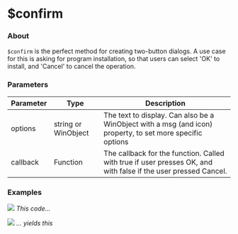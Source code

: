 # $confirm

### About

`$confirm` is the perfect method for creating two-button dialogs. A use case for this is asking for program installation, so that users can select 'OK' to install, and 'Cancel' to cancel the operation.

### Parameters
| Parameter | Type               | Description                                                                                                   |
|-----------|--------------------|---------------------------------------------------------------------------------------------------------------|
| options   | string or WinObject| The text to display. Can also be a WinObject with a msg (and icon) property, to set more specific options     |
| callback  | Function           | The callback for the function. Called with true if user presses OK, and with false if the user pressed Cancel.|

### Examples

![](/assets/confirm.png)
*This code...*

![](/assets/result.png)
*... yields this*